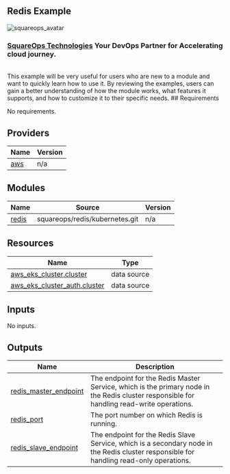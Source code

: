 ## Redis Example
![squareops_avatar]

[squareops_avatar]: https://squareops.com/wp-content/uploads/2022/12/squareops-logo.png

### [SquareOps Technologies](https://squareops.com/) Your DevOps Partner for Accelerating cloud journey.
<br>
This example will be very useful for users who are new to a module and want to quickly learn how to use it. By reviewing the examples, users can gain a better understanding of how the module works, what features it supports, and how to customize it to their specific needs.
<!-- BEGINNING OF PRE-COMMIT-TERRAFORM DOCS HOOK -->
## Requirements

No requirements.

## Providers

| Name | Version |
|------|---------|
| <a name="provider_aws"></a> [aws](#provider\_aws) | n/a |

## Modules

| Name | Source | Version |
|------|--------|---------|
| <a name="module_redis"></a> [redis](#module\_redis) | squareops/redis/kubernetes.git | n/a |

## Resources

| Name | Type |
|------|------|
| [aws_eks_cluster.cluster](https://registry.terraform.io/providers/hashicorp/aws/latest/docs/data-sources/eks_cluster) | data source |
| [aws_eks_cluster_auth.cluster](https://registry.terraform.io/providers/hashicorp/aws/latest/docs/data-sources/eks_cluster_auth) | data source |

## Inputs

No inputs.

## Outputs

| Name | Description |
|------|-------------|
| <a name="output_redis_master_endpoint"></a> [redis\_master\_endpoint](#output\_redis\_master\_endpoint) | The endpoint for the Redis Master Service, which is the primary node in the Redis cluster responsible for handling read-write operations. |
| <a name="output_redis_port"></a> [redis\_port](#output\_redis\_port) | The port number on which Redis is running. |
| <a name="output_redis_slave_endpoint"></a> [redis\_slave\_endpoint](#output\_redis\_slave\_endpoint) | The endpoint for the Redis Slave Service, which is a secondary node in the Redis cluster responsible for handling read-only operations. |
<!-- END OF PRE-COMMIT-TERRAFORM DOCS HOOK -->
